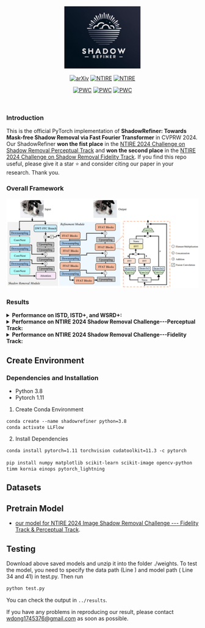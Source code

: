 &nbsp;

<div align="center">
<p align="center"> <img src="figure/logo.png" width="200px"> </p>


[![arXiv](https://img.shields.io/badge/arxiv-paper-179bd3)](https://arxiv.org/abs/2406.02559)
[![NTIRE](https://img.shields.io/badge/NTIRE_Perceptual_2024-leaderboard_User🥇_ylxb-179bd3)](https://codalab.lisn.upsaclay.fr/competitions/17546#results)
[![NTIRE](https://img.shields.io/badge/NTIRE_Fidelity_2024-leaderboard_User🥈_ZXCV-179bd3)](https://codalab.lisn.upsaclay.fr/competitions/17539#results)

[![PWC](https://img.shields.io/endpoint.svg?url=https://paperswithcode.com/badge/shadowrefiner-towards-mask-free-shadow/shadow-removal-on-adjusted-istd)](https://paperswithcode.com/sota/shadow-removal-on-adjusted-istd?p=shadowrefiner-towards-mask-free-shadow)
[![PWC](https://img.shields.io/endpoint.svg?url=https://paperswithcode.com/badge/shadowrefiner-towards-mask-free-shadow/shadow-removal-on-istd)](https://paperswithcode.com/sota/shadow-removal-on-istd?p=shadowrefiner-towards-mask-free-shadow)
[![PWC](https://img.shields.io/endpoint.svg?url=https://paperswithcode.com/badge/shadowrefiner-towards-mask-free-shadow/shadow-removal-on-wsrd)](https://paperswithcode.com/sota/shadow-removal-on-wsrd?p=shadowrefiner-towards-mask-free-shadow)


</div>
&nbsp;

### Introduction
This is the official PyTorch implementation of **ShadowRefiner: Towards Mask-free Shadow Removal via Fast Fourier Transformer** in CVPRW 2024. Our ShadowRefiner **won the fist place** in the [NTIRE 2024 Challenge on Shadow Removal Perceptual Track](https://codalab.lisn.upsaclay.fr/competitions/17546) and **won the second place** in the [NTIRE 2024 Challenge on Shadow Removal Fidelity Track](https://codalab.lisn.upsaclay.fr/competitions/17539).  If you find this repo useful, please give it a star ⭐ and consider citing our paper in your research. Thank you.

### Overall Framework
![Framework](figure/framework.png)

### Results
<details close>
<summary><b>Performance on ISTD, ISTD+, and WSRD+:</b></summary>

![results1](/figure/performance.png)


</details>

<details close>
<summary><b>Performance on NTIRE 2024 Shadow Removal Challenge---Perceptual Track:</b></summary>

![results1](/figure/perceptual.png)


</details>

<details close>
<summary><b>Performance on NTIRE 2024 Shadow Removal Challenge---Fidelity Track:</b></summary>

![results1](/figure/fidelity.png)


</details>




## Create Environment
### Dependencies and Installation
- Python 3.8
- Pytorch 1.11

1. Create Conda Environment
```
conda create --name shadowrefiner python=3.8
conda activate LLFlow
```

2. Install Dependencies
```
conda install pytorch=1.11 torchvision cudatoolkit=11.3 -c pytorch

pip install numpy matplotlib scikit-learn scikit-image opencv-python timm kornia einops pytorch_lightning
```
## Datasets

## Pretrain Model
- [our model for NTIRE 2024 Image Shadow Removal Challenge --- Fidelity Track & Perceptual Track](https://drive.google.com/file/d/1ntXl9vGVOFGel1-Pu1vbbWidOU3QH-IM/view?usp=sharing).


## Testing
Download above saved models and unzip it into the folder ./weights. To test the model, you need to specify the data path (Line ) and model path ( Line 34 and 41) in test.py. Then run
```bash
python test.py 
```
You can check the output in `../results`.


If you have any problems in reproducing our result, please contact wdong1745376@gmail.com as soon as possible.






